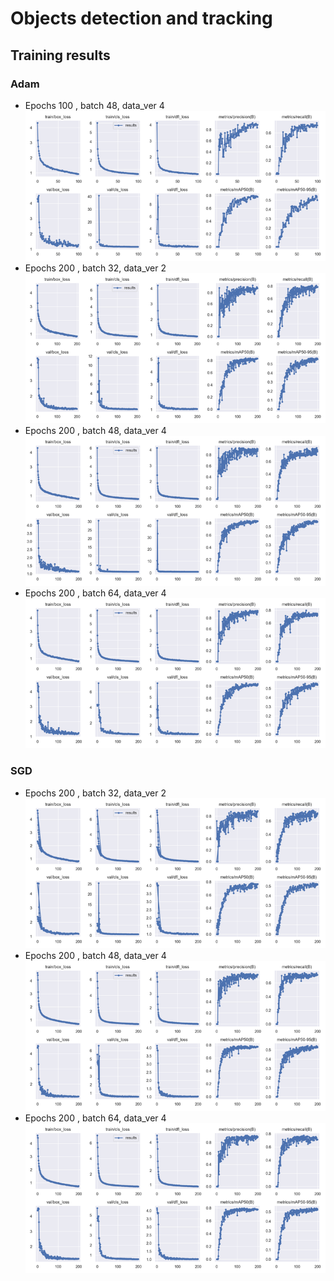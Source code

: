 # Objects detection and tracking

## Training results

### Adam

- Epochs 100 , batch 48, data_ver 4
    ![100Adam48](/_models/100Adam48-4/results.png)
- Epochs 200 , batch 32, data_ver 2
    ![200Adam32](/_models/200Adam32-2/results.png)
- Epochs 200 , batch 48, data_ver 4
    ![200Adam48](/_models/200Adam48-4/results.png)
- Epochs 200 , batch 64, data_ver 4
    ![200Adam64](/_models/200Adam64-4/results.png)

### SGD

- Epochs 200 , batch 32, data_ver 2
    ![200SGD32](/_models/200SGD32-2/results.png)
- Epochs 200 , batch 48, data_ver 4
    ![200SGD48](/_models/200SGD48-4/results.png)
- Epochs 200 , batch 64, data_ver 4
    ![200SGD32](/_models/200SGD64-4/results.png)

